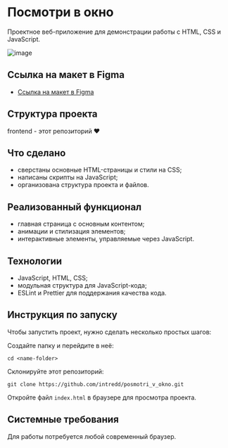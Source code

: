 # Посмотри в окно
Проектное веб-приложение для демонстрации работы с HTML, CSS и JavaScript.

![image](https://github.com/intredd/posmotri_v_okno/assets/119800161/5766f1cb-74c3-406b-9611-87e7485dce79)


## Ссылка на макет в Figma
- [Ссылка на макет в Figma]()

## Структура проекта
frontend - этот репозиторий ❤️

## Что сделано
- сверстаны основные HTML-страницы и стили на CSS;
- написаны скрипты на JavaScript;
- организована структура проекта и файлов.

## Реализованный функционал
- главная страница с основным контентом;
- анимации и стилизация элементов;
- интерактивные элементы, управляемые через JavaScript.

## Технологии
- JavaScript, HTML, CSS;
- модульная структура для JavaScript-кода;
- ESLint и Prettier для поддержания качества кода.

## Инструкция по запуску
Чтобы запустить проект, нужно сделать несколько простых шагов:

Создайте папку и перейдите в неё:

```shell
cd <name-folder>
```

Склонируйте этот репозиторий:

```shell
git clone https://github.com/intredd/posmotri_v_okno.git
```

Откройте файл `index.html` в браузере для просмотра проекта.

## Системные требования
Для работы потребуется любой современный браузер.
